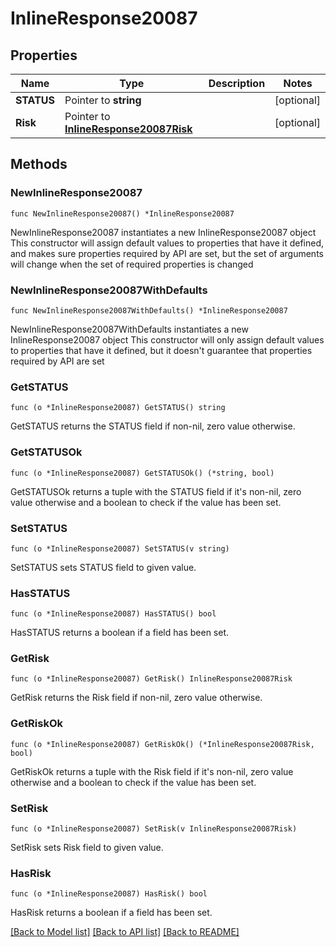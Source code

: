 # InlineResponse20087

## Properties

Name | Type | Description | Notes
------------ | ------------- | ------------- | -------------
**STATUS** | Pointer to **string** |  | [optional] 
**Risk** | Pointer to [**InlineResponse20087Risk**](inline_response_200_87_risk.md) |  | [optional] 

## Methods

### NewInlineResponse20087

`func NewInlineResponse20087() *InlineResponse20087`

NewInlineResponse20087 instantiates a new InlineResponse20087 object
This constructor will assign default values to properties that have it defined,
and makes sure properties required by API are set, but the set of arguments
will change when the set of required properties is changed

### NewInlineResponse20087WithDefaults

`func NewInlineResponse20087WithDefaults() *InlineResponse20087`

NewInlineResponse20087WithDefaults instantiates a new InlineResponse20087 object
This constructor will only assign default values to properties that have it defined,
but it doesn't guarantee that properties required by API are set

### GetSTATUS

`func (o *InlineResponse20087) GetSTATUS() string`

GetSTATUS returns the STATUS field if non-nil, zero value otherwise.

### GetSTATUSOk

`func (o *InlineResponse20087) GetSTATUSOk() (*string, bool)`

GetSTATUSOk returns a tuple with the STATUS field if it's non-nil, zero value otherwise
and a boolean to check if the value has been set.

### SetSTATUS

`func (o *InlineResponse20087) SetSTATUS(v string)`

SetSTATUS sets STATUS field to given value.

### HasSTATUS

`func (o *InlineResponse20087) HasSTATUS() bool`

HasSTATUS returns a boolean if a field has been set.

### GetRisk

`func (o *InlineResponse20087) GetRisk() InlineResponse20087Risk`

GetRisk returns the Risk field if non-nil, zero value otherwise.

### GetRiskOk

`func (o *InlineResponse20087) GetRiskOk() (*InlineResponse20087Risk, bool)`

GetRiskOk returns a tuple with the Risk field if it's non-nil, zero value otherwise
and a boolean to check if the value has been set.

### SetRisk

`func (o *InlineResponse20087) SetRisk(v InlineResponse20087Risk)`

SetRisk sets Risk field to given value.

### HasRisk

`func (o *InlineResponse20087) HasRisk() bool`

HasRisk returns a boolean if a field has been set.


[[Back to Model list]](../README.md#documentation-for-models) [[Back to API list]](../README.md#documentation-for-api-endpoints) [[Back to README]](../README.md)


